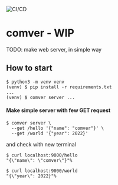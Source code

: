 ![CI/CD](https://github.com/djKooks/comver/actions/workflows/cicd_workflow.yml/badge.svg)
# comver - WIP

TODO: make web server, in simple way

## How to start
```
$ python3 -m venv venv
(venv) $ pip install -r requirements.txt
...
(venv) $ comver server ...
```

#### Make simple server with few GET request
```
$ comver server \
  --get /hello '{"name": "comver"}' \
  --get /world '{"year": 2022}'
```

and check with new terminal
```
$ curl localhost:9000/hello
"{\"name\": \"comver\"}"%

$ curl localhost:9000/world
"{\"year\": 2022}"%
```

